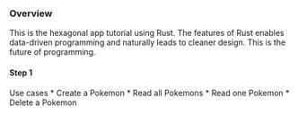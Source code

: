 ### Overview

This is the hexagonal app tutorial using Rust. The features of Rust enables data-driven programming and naturally leads to cleaner design.
This is the future of programming.

#### Step 1

Use cases
    * Create a Pokemon
    * Read all Pokemons
    * Read one Pokemon
    * Delete a Pokemon